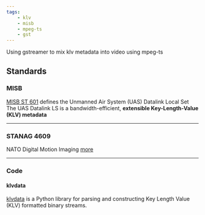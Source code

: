 ```yaml
---
tags:
    - klv
    - misb
    - mpeg-ts
    - gst
---
```


Using gstreamer to mix klv metadata into video using mpeg-ts



## Standards
### MISB
[MISB ST 601](https://kubic-nsg-standards-nsgreg-nsgreg-files-6lxvt.s3.us-east-1.amazonaws.com/doc/Document/ST0601.19.pdf?X-Amz-Algorithm=AWS4-HMAC-SHA256&X-Amz-Credential=AKIAVXR7TTKDQUGW36FA%2F20240410%2Fus-east-1%2Fs3%2Faws4_request&X-Amz-Date=20240410T040829Z&X-Amz-Expires=7200&X-Amz-SignedHeaders=host&response-cache-control=7200&response-content-disposition=inline&response-content-type=application%2Fpdf&X-Amz-Signature=560b0a3bfc6289d3968664a1d71c1fda336d1db9a5f022d75a8d76498e496b84) defines the Unmanned Air System (UAS) Datalink Local Set
The UAS Datalink LS is a bandwidth-efficient, **extensible Key-Length-Value (KLV) metadata**

---

### STANAG 4609
NATO Digital Motion Imaging [more](https://impleotv.com/situational-awareness-and-stanag-4609/)

---

### Code

#### klvdata
[klvdata](https://github.com/paretech/klvdata/tree/master) is a Python library for parsing and constructing Key Length Value (KLV) formatted binary streams.
